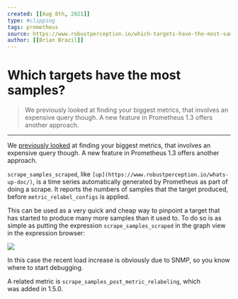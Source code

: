 ```yaml
---
created: [[Aug 8th, 2021]]
type: #clipping
tags: prometheus 
source: https://www.robustperception.io/which-targets-have-the-most-samples
author: [[Brian Brazil]] 
---
```

# Which targets have the most samples?

> We previously looked at finding your biggest metrics, that involves an expensive query though. A new feature in Prometheus 1.3 offers another approach.

---
We [previously looked](https://www.robustperception.io/which-are-my-biggest-metrics/) at finding your biggest metrics, that involves an expensive query though. A new feature in Prometheus 1.3 offers another approach.

`scrape_samples_scraped`, like `[up](https://www.robustperception.io/whats-up-doc/)`, is a time series automatically generated by Prometheus as part of doing a scrape. It reports the numbers of samples that the target produced, before `metric_relabel_configs` is applied.

This can be used as a very quick and cheap way to pinpoint a target that has started to produce many more samples than it used to. To do so is as simple as putting the expression `scrape_samples_scraped` in the graph view in the expression browser:

[![](https://www.robustperception.io/wp-content/uploads/2016/12/Screenshot_2016-12-07_19-08-06.png)](https://www.robustperception.io/wp-content/uploads/2016/12/Screenshot_2016-12-07_19-08-06.png)

In this case the recent load increase is obviously due to SNMP, so you know where to start debugging.

A related metric is `scrape_samples_post_metric_relabeling`, which was added in 1.5.0.
